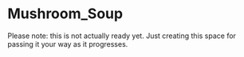 # Mushroom_Soup

Please note: this is not actually ready yet. Just creating this space for passing it your way as it progresses.

